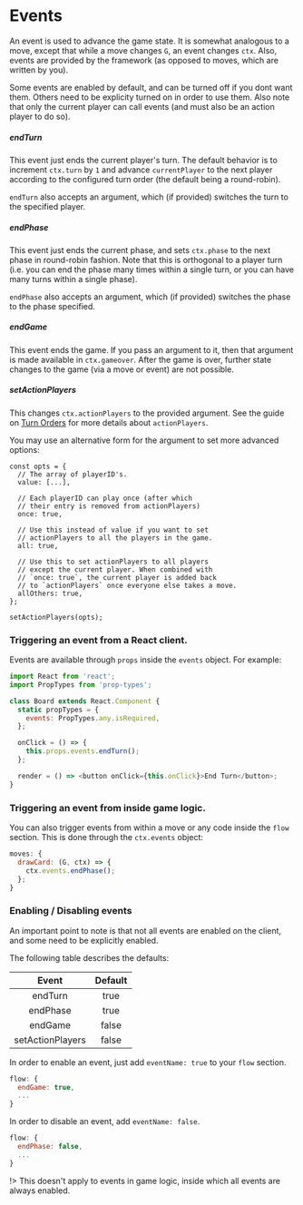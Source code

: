 # Events

An event is used to advance the game state. It is somewhat
analogous to a move, except that while a move changes
`G`, an event changes `ctx`. Also, events are provided by the
framework (as opposed to moves, which are written by you).

Some events are enabled by default, and can be turned off if you dont want them. Others need to be explicity turned on in order to use them. Also note that only the current player can call events (and must also be an action player to do so).

##### endTurn

This event just ends the current player's turn.
The default behavior is to increment `ctx.turn` by `1`
and advance `currentPlayer` to the next player according
to the configured turn order (the default being a round-robin).

`endTurn` also accepts an argument, which (if provided)
switches the turn to the specified player.

##### endPhase

This event just ends the current phase, and sets `ctx.phase`
to the next phase in round-robin fashion. Note that this
is orthogonal to a player turn (i.e. you can end the phase
many times within a single turn, or you can have many
turns within a single phase).

`endPhase` also accepts an argument, which (if provided)
switches the phase to the phase specified.

##### endGame

This event ends the game. If you pass an argument to it,
then that argument is made available in `ctx.gameover`.
After the game is over, further state changes to the game
(via a move or event) are not possible.

##### setActionPlayers

This changes `ctx.actionPlayers` to the provided argument.
See the guide on [Turn Orders](turn-order.md) for more
details about `actionPlayers`.

You may use an alternative form for the argument to set
more advanced options:

```
const opts = {
  // The array of playerID's.
  value: [...],

  // Each playerID can play once (after which
  // their entry is removed from actionPlayers)
  once: true,

  // Use this instead of value if you want to set
  // actionPlayers to all the players in the game.
  all: true,

  // Use this to set actionPlayers to all players
  // except the current player. When combined with
  // `once: true`, the current player is added back
  // to `actionPlayers` once everyone else takes a move.
  allOthers: true,
};

setActionPlayers(opts);
```

### Triggering an event from a React client.

Events are available through `props` inside the
`events` object. For example:

```js
import React from 'react';
import PropTypes from 'prop-types';

class Board extends React.Component {
  static propTypes = {
    events: PropTypes.any.isRequired,
  };

  onClick = () => {
    this.props.events.endTurn();
  };

  render = () => <button onClick={this.onClick}>End Turn</button>;
}
```

### Triggering an event from inside game logic.

You can also trigger events from within a move or any
code inside the `flow` section. This is done through
the `ctx.events` object:

```js
moves: {
  drawCard: (G, ctx) => {
    ctx.events.endPhase();
  };
}
```

### Enabling / Disabling events

An important point to note is that not all events are
enabled on the client, and some need to be explicitly
enabled.

The following table describes the defaults:

|      Event       | Default |
| :--------------: | :-----: |
|     endTurn      |  true   |
|     endPhase     |  true   |
|     endGame      |  false  |
| setActionPlayers |  false  |

In order to enable an event, just add `eventName: true` to
your `flow` section.

```js
flow: {
  endGame: true,
  ...
}
```

In order to disable an event, add `eventName: false`.

```js
flow: {
  endPhase: false,
  ...
}
```

!> This doesn't apply to events in game logic, inside
which all events are always enabled.
